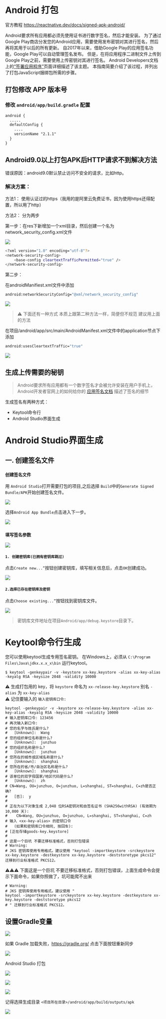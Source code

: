 Android 打包
===
官方教程 https://reactnative.dev/docs/signed-apk-android/


Android要求所有应用都必须先使用证书进行数字签名，然后才能安装。 为了通过Google Play商店分发您的Android应用，需要使用发布密钥对其进行签名，然后再将其用于以后的所有更新。 自2017年以来，借助Google Play的应用签名功能，Google Play可以自动管理签名发布。 但是，在将应用程序二进制文件上传到Google Play之前，需要使用上传密钥对其进行签名。 Android Developers文档上的[“签署应用程序”](https://developer.android.com/tools/publishing/app-signing.html)页面详细描述了该主题。 本指南简要介绍了该过程，并列出了打包JavaScript捆绑包所需的步骤。

## 打包修改 APP 版本号
### 修改 `android/app/build.gradle` 配置

```xml
android {
  .....
  defaultConfig {
    ....
    versionName "2.1.1"
  }
}
```

## Android9.0以上打包APK后HTTP请求不到解决方法

错误原因：android9.0默认禁止访问不安全的请求，比如http。

### 解决方案：
方法1：  使用认证过的https（我用的是阿里云免费证书，因为使用https还得配置，所以用了http）

方法2： 分为两步

第一步：在res下新增加一个xml目录，然后创建一个名为network_security_config.xml文件

![](./img/image6.png)<!--rehype:style=max-width: 650px;width: 100%;-->

```bash
<?xml version="1.0" encoding="utf-8"?>
<network-security-config>
    <base-config cleartextTrafficPermitted="true" />
</network-security-config>
```

第二步：

  在androidManifiest.xml文件中添加
```bash
android:networkSecurityConfig="@xml/network_security_config"
```
![](./img/image7.png)<!--rehype:style=max-width: 650px;width: 100%;-->

> ⚠️ 下面还有一种方式 本质上跟第二种方法一样，简便但不规范  建议用上面的方法<!--rehype:style=background: #F08800; color: #fff;-->
<!--rehype:style=border-left: 8px solid #ffe564;background-color: #ffe56440;padding: 12px 16px;-->

在项目/android/app/src/main/AndroidManifest.xml文件中的application节点下添加

```bash
android:usesCleartextTraffic="true"
```

![](./img/image8.png)<!--rehype:style=max-width: 650px;width: 100%;-->

## 生成上传需要的秘钥

> Android要求所有应用都有一个数字签名才会被允许安装在用户手机上，Android开发者官网上的如何给你的 [应用签名文档](https://developer.android.com/tools/publishing/app-signing.html) 描述了签名的细节  

生成签名有两种方式：

- Keytool命令行
- Android Studio界面生成

# Android Studio界面生成
## 一. 创建签名文件

### `创建签名文件`<!--rehype:style=color: white; background: #1c7bd0;-->

用 `Android Studio`<!--rehype:style=color: #1c7bd0; background: ##E6E6E6-->打开需要打包的项目,之后选择 `Build`<!--rehype:style=color: #1c7bd0; background: ##E6E6E6-->中的`Generate Signed Bundle/APK`<!--rehype:style=color: #1c7bd0; background: ##E6E6E6-->开始创建签名文件。

![](./img/01.png)<!--rehype:style=max-width: 650px;width: 100%;-->

选择`Android App Bundle`<!--rehype:style=color: #1c7bd0; background: ##E6E6E6-->点击进入下一步。

![](./img/02.png)<!--rehype:style=max-width: 650px;width: 100%;-->

### `填写签名参数`<!--rehype:style=color: white; background: #1c7bd0;-->

![](./img/03.png)<!--rehype:style=max-width: 650px;width: 100%;-->

#### `1. 创建密钥库(已拥有密钥库跳过)`<!--rehype:style=color: white; background: #ffb703;-->

点击`Create new...”`<!--rehype:style=color: #1c7bd0; background: ##E6E6E6-->按钮创建密钥库，填写相关信息后，点击`OK`创建成功。

![](./img/04.png)<!--rehype:style=max-width: 650px;width: 100%;-->

#### `2.选择已存在密钥库及密钥`<!--rehype:style=color: white; background: #ffb703;-->

点击`Choose existing...”`<!--rehype:style=color: #1c7bd0; background: ##E6E6E6-->按钮找到密钥库文件。

![](./img/05.png)<!--rehype:style=max-width: 650px;width: 100%;-->

> 密钥库文件地址在项目`Android/app/debug.keystore`<!--rehype:style=color: #1c7bd0; background: ##E6E6E6-->目录下。
<!--rehype:style=border-left: 8px solid #ffe564;background-color: #ffe56440;padding: 12px 16px;-->

# Keytool命令行生成
您可以使用keytool生成专用签名密钥。 在Windows上，必须从 `C:\Program Files\Java\jdkx.x.x_x\bin` 运行keytool。

```shell
$ keytool -genkeypair -v -keystore xx-key.keystore -alias xx-key-alias -keyalg RSA -keysize 2048 -validity 10000
```

⚠️  生成打包用的 key，将 `keystore` 命名为 `xx-release-key.keystore` 别名 `-alias` 为 `xx-key-alias`  
⚠️  记住要输入的 `输入密钥库口令:`

```shell
keytool -genkeypair -v -keystore xx-release-key.keystore -alias xx-key-alias -keyalg RSA -keysize 2048 -validity 10000
# 输入密钥库口令: 123456
# 再次输入新口令:
# 您的名字与姓氏是什么?
#   [Unknown]:  Wang
# 您的组织单位名称是什么?
#   [Unknown]:  junzhuo
# 您的组织名称是什么?
#   [Unknown]:  junzhuo
# 您所在的城市或区域名称是什么?
#   [Unknown]:  shanghai
# 您所在的省/市/自治区名称是什么?
#   [Unknown]:  shanghai
# 该单位的双字母国家/地区代码是什么?
#   [Unknown]:  zh
# CN=Wang, OU=junzhuo, O=junzhuo, L=shanghai, ST=shanghai, C=zh是否正确?
#   [否]:  y
#
# 正在为以下对象生成 2,048 位RSA密钥对和自签名证书 (SHA256withRSA) (有效期为 10,000 天):
#    CN=Wang, OU=junzhuo, O=junzhuo, L=shanghai, ST=shanghai, C=zh
# 输入 <xx-key-alias> 的密钥口令
#   (如果和密钥库口令相同, 按回车):
# [正在存储goods-key.keystore]
#
# 这是一个巨坑 不要迁移标准格式，否则打包错误
# Warning:
# JKS 密钥库使用专用格式。建议使用 "keytool -importkeystore -srckeystore xx-key.keystore -destkeystore xx-key.keystore -deststoretype pkcs12" 迁移到行业标准格式 PKCS12。
```

⚠️⚠️⚠️ 下面这是一个巨坑 不要迁移标准格式，否则打包错误，上面生成命令会提示下面命令，如果你照做了，坑可能爬不出来

```shell
# Warning:
# JKS 密钥库使用专用格式。建议使用 "
keytool -importkeystore -srckeystore xx-key.keystore -destkeystore xx-key.keystore -deststoretype pkcs12
# " 迁移到行业标准格式 PKCS12。
```

## 设置Gradle变量
![](./img/image.png)<!--rehype:style=max-width: 650px;width: 100%;-->

如果 Gradle 加载失败，https://gradle.org/ 点击下面按钮重新同步

![](./img/image1.png)<!--rehype:style=max-width: 650px;width: 100%;-->

Android Studio 打包

![](./img/image2.png)<!--rehype:style=max-width: 650px;width: 100%;-->

![](./img/image3.png)<!--rehype:style=max-width: 650px;width: 100%;-->

![](./img/image4.png)<!--rehype:style=max-width: 650px;width: 100%;-->

记得选择生成目录 `<项目所在目录>/android/app/build/outputs/apk`

![](./img/image5.png)<!--rehype:style=max-width: 650px;width: 100%;-->